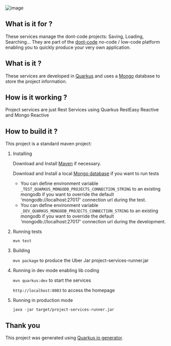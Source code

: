 ![image](https://dont-code.net/assets/logo-shadow-squared.png)
## What is it for ?

These services manage the dont-code projects: Saving, Loading, Searching...
They are part of the [dont-code](https://dont-code.net) no-code / low-code platform enabling you to quickly produce your very own application.

## What is it ?
These services are developed in [Quarkus](https://quarkus.io) and uses a [Mongo](https://mongodb.com) database to store the project information.

## How is it working ?
Project services are just Rest Services using Quarkus RestEasy Reactive and Mongo Reactive

## How to build it ?
This project is a standard maven project:

1. Installing

   Download and Install [Maven](https://maven.org) if necessary.

   Download and Install a local [Mongo database](https://mongodb.com) if you want to run tests
   
   - You can define environment variable `_TEST_QUARKUS_MONGODB_PROJECTS_CONNECTION_STRING` to an existing mongodb if you want to override the default 'mongodb://localhost:27017' connection url during the test.
   - You can define environment variable `_DEV_QUARKUS_MONGODB_PROJECTS_CONNECTION_STRING` to an existing mongodb if you want to override the default 'mongodb://localhost:27017' connection url during the development.

2. Running tests

   `mvn test`

3. Building

   `mvn package` to produce the Uber Jar project-services-runner.jar
   
4. Running in dev mode enabling lib coding

   `mvn quarkus:dev` to start the services

   `http://localhost:8083` to access the homepage

4. Running in production mode

   `java -jar target/project-services-runner.jar`

## Thank you

This project was generated using [Quarkus io generator](https://code.quarkus.io/).
